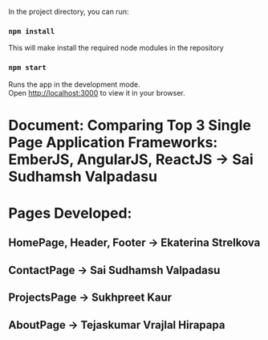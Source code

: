 In the project directory, you can run:

### `npm install`

This will make install the required node modules in the repository

### `npm start`

Runs the app in the development mode.\
Open [http://localhost:3000](http://localhost:3000) to view it in your browser.

# Document: Comparing Top 3 Single Page Application Frameworks: EmberJS, AngularJS, ReactJS -> Sai Sudhamsh Valpadasu

# Pages Developed:

## HomePage, Header, Footer -> Ekaterina Strelkova

## ContactPage -> Sai Sudhamsh Valpadasu

## ProjectsPage -> Sukhpreet Kaur

## AboutPage -> Tejaskumar Vrajlal Hirapapa
